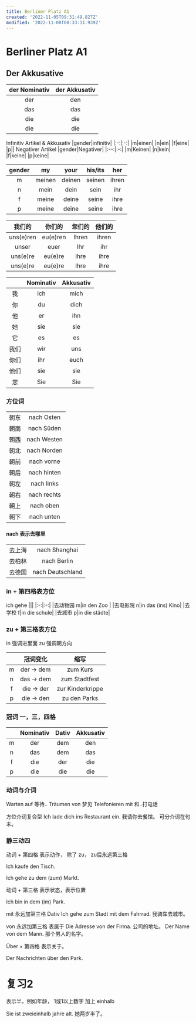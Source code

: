 ```yaml
---
title: Berliner Platz A1
created: '2022-11-05T09:31:49.827Z'
modified: '2022-11-08T08:33:11.939Z'
---
```


# Berliner Platz A1

## Der Akkusative
|der Nominativ|der Akkusativ|
|:---:|:---:|
|der|den|
|das|das|
|die|die|
|die|die|

Infinitiv Artikel & Akkusativ
|gender|infinitiv|
|:-:|:-:|
|m|einen|
|n|ein|
|f|eine|
|p||
Negativer Artikel
|gender|Negativer|
|:--:|:-:|
|m|Keinen|
|n|kein|
|f|keine|
|p|keine|

|gender|my|your|his/its|her|
|:-:|:-:|:-:|:-:|:-:|
|m|meinen|deinen|seinen|ihren|
|n|mein|dein|sein|ihr|
|f|meine|deine|seine|ihre|
|p|meine|deine|seine|ihre|

|我们的|你们的|您们的|他们的|
|:-:|:-:|:-:|:-:|
|uns(e)ren|eu(e)ren|Ihren|ihren|
|unser|euer|Ihr|ihr|
|uns(e)re|eu(e)re|Ihre|ihre|
|uns(e)re|eu(e)re|Ihre|ihre|

||Nominativ|Akkusativ|
|:-:|:-:|:-:|
|我|ich|mich|
|你|du|dich|
|他|er|ihn|
|她|sie|sie|
|它|es|es|
|我们|wir|uns|
|你们|ihr|euch|
|他们|sie|sie|
|您|Sie|Sie|

### 方位词
|||
|:-:|:-:|
|朝东|nach Osten|
|朝南|nach Süden|
|朝西|nach Westen|
|朝北|nach Norden|
|朝前|nach vorne|
|朝后|nach hinten|
|朝左|nach links|
|朝右|nach rechts|
|朝上|nach oben |
|朝下|nach unten|

#### nach 表示去哪里
|||
|:-:|:-:|
|去上海|nach Shanghai|
|去柏林|nach Berlin|
|去德国|nach Deutschland|

### in + 第四格表方位
ich gehe 
|||
|:-:|:-:|
|去动物园 m|in den Zoo |
|去电影院 n|in das (ins) Kino|
|去学校 f|in die schule|
|去城市 p|in die städte|

### zu + 第三格表方位

in 强调进里面
zu 强调朝方向

||冠词变化|缩写|
|:-:|:-:|:-:|
|m|der -> dem|zum Kurs|
|n|das -> dem|zum Stadtfest|
|f|die -> der|zur Kinderkrippe|
|p|die -> den|zu den Parks|

### 冠词 一，三，四格
||Nominativ|Dativ|Akkusativ|
|:-:|:-:|:-:|:-:|
|m|der|dem|den|
|n|das|dem|das|
|f|die|der|die|
|p|die|die|die|

### 动词与介词

Warten auf 等待..
Träumen von 梦见
Telefonieren mit 和..打电话

方位介词复合型
Ich lade dich ins Restaurant ein. 我请你去餐馆。 可分介词在句末。

### 静三动四

动词 + 第四格
表示动作， 除了 zu， zu后永远第三格

Ich kaufe den Tisch.

Ich gehe zu dem (zum) Markt.

动词 + 第三格
表示状态，表示位置

Ich bin in dem (im) Park.


mit 永远加第三格 Dativ
Ich gehe zum Stadt mit dem Fahrrad.
我骑车去城市。

von 永远加第三格 表属于
Die Adresse von der Firma.
公司的地址。
Der Name von dem Mann.
那个男人的名字。

Über + 第四格 表示关于。

Der Nachrichten über den Park.

# 复习2

表示半，例如年龄， 1或1以上数字 加上 einhalb

Sie ist zweieinhalb jahre alt.
她两岁半了。







